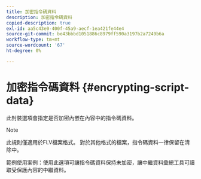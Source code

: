 ```yaml
---
title: 加密指令碼資料
description: 加密指令碼資料
copied-description: true
exl-id: aa5c43e0-400f-45a9-aecf-1ea421fe44e4
source-git-commit: be43bbbd1051886c8979ff590a3197b2a7249b6a
workflow-type: tm+mt
source-wordcount: '67'
ht-degree: 0%

---
```


# 加密指令碼資料 {#encrypting-script-data}

此封裝選項會指定是否加密內嵌在內容中的指令碼資料。

>[!NOTE]
>
>此規則僅適用於FLV檔案格式。 對於其他格式的檔案，指令碼資料一律保留在清除中。

範例使用案例：使用此選項可讓指令碼資料保持未加密，讓中繼資料彙總工具可讀取受保護內容的中繼資料。
